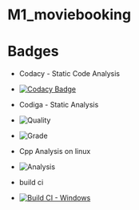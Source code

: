 # M1_moviebooking
 
# Badges
* Codacy - Static Code Analysis
* [![Codacy Badge](https://app.codacy.com/project/badge/Grade/1d832b60c8644af790182c0a5b5ccf38)](https://www.codacy.com/gh/viswa0206/M1_moviebooking/dashboard?utm_source=github.com&amp;utm_medium=referral&amp;utm_content=viswa0206/M1_moviebooking&amp;utm_campaign=Badge_Grade)

* Codiga - Static Analysis
* ![Quality](https://api.codiga.io/project/32347/score/svg)

* ![Grade](https://api.codiga.io/project/32347/status/svg)

* Cpp Analysis on linux
* ![Analysis](https://github.com/viswa0206/M1_moviebooking/actions/workflows/analysis.yml/badge.svg?branch=main)
* build ci
* [![Build CI - Windows](https://github.com/viswa0206/M1_moviebooking/actions/workflows/c-cpp.yml/badge.svg)](https://github.com/viswa0206/M1_moviebooking/actions/workflows/c-cpp.yml)
